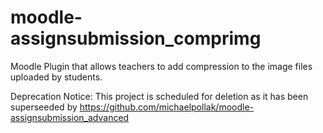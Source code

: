 # moodle-assignsubmission_comprimg
Moodle Plugin that allows teachers to add compression to the image files uploaded by students.

Deprecation Notice: This project is scheduled for deletion as it has been superseeded by https://github.com/michaelpollak/moodle-assignsubmission_advanced

